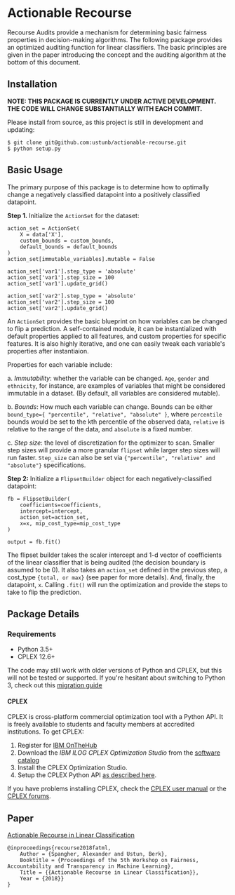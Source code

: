 # Actionable Recourse

Recourse Audits provide a mechanism for determining basic fairness properties in decision-making algorithms. The following package provides an optimized auditing function for linear classifiers. The basic principles are given in the paper introducing the concept and the auditing algorithm at the bottom of this document.

## Installation

**NOTE: THIS PACKAGE IS CURRENTLY UNDER ACTIVE DEVELOPMENT. THE CODE WILL CHANGE SUBSTANTIALLY WITH EACH COMMIT.** 

Please install from source, as this project is still in development and updating:

```
$ git clone git@github.com:ustunb/actionable-recourse.git
$ python setup.py
```

## Basic Usage

The primary purpose of this package is to determine how to optimally change a negatively classified datapoint into a positively classified datapoint.

__Step 1.__ Initialize the `ActionSet` for the dataset:
```
action_set = ActionSet(
    X = data['X'],
    custom_bounds = custom_bounds, 
    default_bounds = default_bounds
)
action_set[immutable_variables].mutable = False

action_set['var1'].step_type = 'absolute'
action_set['var1'].step_size = 100
action_set['var1'].update_grid()

action_set['var2'].step_type = 'absolute'
action_set['var2'].step_size = 100
action_set['var2'].update_grid()
```

An `ActionSet` provides the basic blueprint on how variables can be changed to flip a prediction. A self-contained module, it can be instantialized with default properties applied to all features, and custom properties for specific features. It is also highly iterative, and one can easily tweak each variable's properties after instantiaion.

Properties for each variable include:

a. _Immutability_: whether the variable can be changed. `Age`, `gender` and `ethnicity`, for instance, are examples of variables that might be considered immutable in a dataset. (By default, all variables are considered mutable).

b. _Bounds_: How much each variable can change. Bounds can be either `bound_type={ "percentile", "relative", "absolute" }`, where `percentile` bounds would be set to the kth percentile of the observed data, `relative` is relative to the range of the data, and `absolute` is a fixed number.

c. _Step size_: the level of discretization for the optimizer to scan. Smaller step sizes will provide a more granular `flipset` while larger step sizes will run faster. `Step_size` can also be set via `{"percentile", "relative" and "absolute"}` specifications.

__Step 2:__ Initialize a `FlipsetBuilder` object for each negatively-classified datapoint:

```
fb = FlipsetBuilder(
	coefficients=coefficients,
	intercept=intercept,
	action_set=action_set,
	x=x, mip_cost_type=mip_cost_type
)

output = fb.fit()
```

The flipset builder takes the scaler intercept and 1-d vector of coefficients of the linear classifier that is being audited (the decision boundary is assumed to be 0). It also takes an `action_set` defined in the previous step, a cost_type `{total, or max}` (see paper for more details). And, finally, the datapoint, `x`. Calling `.fit()` will run the optimization and provide the steps to take to flip the prediction.

## Package Details

### Requirements

- Python 3.5+ 
- CPLEX 12.6+
 
The code may still work with older versions of Python and CPLEX, but this will not be tested or supported. If you're hesitant about switching to Python 3, check out this [migration guide](https://github.com/arogozhnikov/python3_with_pleasure)  

#### CPLEX 

CPLEX is cross-platform commercial optimization tool with a Python API. It is freely available to students and faculty members at accredited institutions. To get CPLEX:

1. Register for [IBM OnTheHub](https://ibm.onthehub.com/WebStore/Account/VerifyEmailDomain.aspx)
2. Download the *IBM ILOG CPLEX Optimization Studio* from the [software catalog](https://ibm.onthehub.com/WebStore/ProductSearchOfferingList.aspx?srch=CPLEX)
3. Install the CPLEX Optimization Studio.
4. Setup the CPLEX Python API [as described here](https://www.ibm.com/support/knowledgecenter/SSSA5P_12.8.0/ilog.odms.cplex.help/CPLEX/GettingStarted/topics/set_up/Python_setup.html).

If you have problems installing CPLEX, check the [CPLEX user manual](http://www-01.ibm.com/support/knowledgecenter/SSSA5P/welcome) or the [CPLEX forums](https://www.ibm.com/developerworks/community/forums/html/forum?id=11111111-0000-0000-0000-000000002059). 

## Paper

[Actionable Recourse in Linear Classification](http://www.berkustun.com/docs/actionable_recourse_fatml_2018.pdf)
     
```
@inproceedings{recourse2018fatml,
	Author = {Spangher, Alexander and Ustun, Berk},
	Booktitle = {Proceedings of the 5th Workshop on Fairness, Accountability and Transparency in Machine Learning},
	Title = {{Actionable Recourse in Linear Classification}},
	Year = {2018}}
}
```
